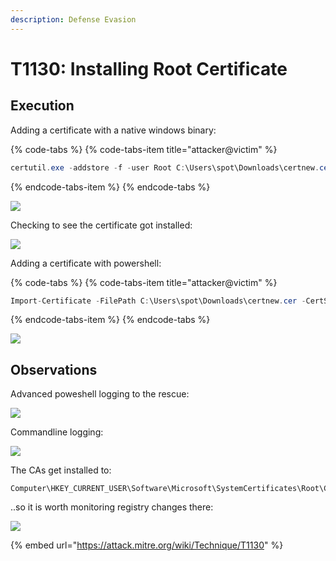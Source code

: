 ```yaml
---
description: Defense Evasion
---
```


# T1130: Installing Root Certificate

## Execution

Adding a certificate with a native windows binary:

{% code-tabs %}
{% code-tabs-item title="attacker@victim" %}
```csharp
certutil.exe -addstore -f -user Root C:\Users\spot\Downloads\certnew.cer
```
{% endcode-tabs-item %}
{% endcode-tabs %}

![](../.gitbook/assets/certs-certutil.png)

Checking to see the certificate got installed:

![](../.gitbook/assets/certs-installed.png)

Adding a certificate with powershell:

{% code-tabs %}
{% code-tabs-item title="attacker@victim" %}
```csharp
Import-Certificate -FilePath C:\Users\spot\Downloads\certnew.cer -CertStoreLocation Cert:\CurrentUser\Root\
```
{% endcode-tabs-item %}
{% endcode-tabs %}

![](../.gitbook/assets/certs-add-with-ps.png)

## Observations

Advanced poweshell logging to the rescue:

![](../.gitbook/assets/certs-ps-logging.png)

Commandline logging:

![](../.gitbook/assets/certs-logs.png)

The CAs get installed to:

```text
Computer\HKEY_CURRENT_USER\Software\Microsoft\SystemCertificates\Root\Certificates\C6B22A75B0633E76C9F21A81F2EE6E991F5C94AE
```

..so it is worth monitoring registry changes there:

![](../.gitbook/assets/certs-registry.png)

{% embed url="https://attack.mitre.org/wiki/Technique/T1130" %}

